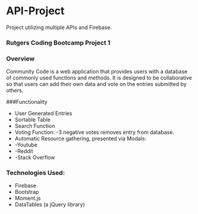 # API-Project
Project utilizing multiple APIs and Firebase.

### Rutgers Coding Bootcamp Project 1

### Overview

Community Code is a web application that provides users with a database of commonly used functions and methods. It is designed to be collaborative so that users can add their own data and vote on the entries submitted by others.

###Functionality

* User Generated Entries
* Sortable Table
* Search Function
* Voting Function: -3 negative votes removes entry from database.
* Automatic Resource gathering, presented via Modals:
*	-Youtube
*	-Reddit
*	-Stack Overflow


### Technologies Used:

* Firebase
* Bootstrap
* Moment.js
* DataTables (a jQuery library)